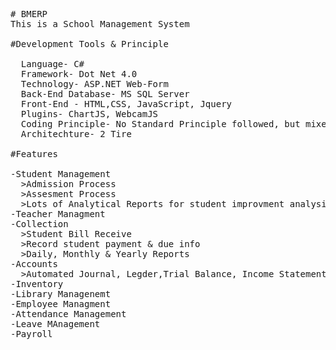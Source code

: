 <pre>
# BMERP
This is a School Management System

#Development Tools & Principle

  Language- C#
  Framework- Dot Net 4.0
  Technology- ASP.NET Web-Form
  Back-End Database- MS SQL Server
  Front-End - HTML,CSS, JavaScript, Jquery
  Plugins- ChartJS, WebcamJS
  Coding Principle- No Standard Principle followed, but mixed of structural method based and some OOP concept used
  Architechture- 2 Tire

#Features

-Student Management
  >Admission Process
  >Assesment Process
  >Lots of Analytical Reports for student improvment analysis
-Teacher Managment
-Collection
  >Student Bill Receive
  >Record student payment & due info
  >Daily, Monthly & Yearly Reports
-Accounts
  >Automated Journal, Legder,Trial Balance, Income Statement, Balance Sheet.
-Inventory
-Library Managenemt
-Employee Managment
-Attendance Management
-Leave MAnagement
-Payroll
</pre>
